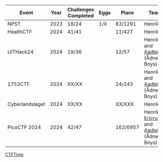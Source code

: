| Event           | Year | Challenges Completed | Eggs | Place   | Team                          |
|-----------------|------|----------------------|------|---------|-------------------------------|
| NPST            | 2023 | 18/24                | 1/X  | 83/1291  | Henriksb                              |
| HealthCTF       | 2024 | 41/41                |      | 11/427   | Henriksb                              |
| UiTHack24       | 2024 | 19/36                |      | 12/57    | Henriksb and [Aadlei](https://github.com/Aadlei) (Ådne's Boys) |
| 1753CTF         | 2024 | XX/XX                |      | 24/243   | Henriksb and [Aadlei](https://github.com/Aadlei) (Ådne's Boys) |
| Cyberlandslaget | 2024 | XX/XX                |      | XX/XXX   | Henriksb |
| PicoCTF 2024    | 2024 | 42/47                |      | 162/6957 | Henriksb, [Ericrulec](https://github.com/Ericrulec), and [Aadlei](https://github.com/Aadlei) (Ådne's Boys) |


[CTFTime](https://ctftime.org/team/285939)
